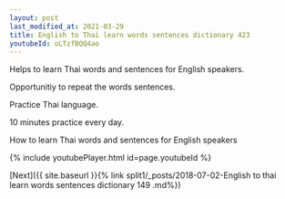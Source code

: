```yaml
---
layout: post
last_modified_at: 2021-03-29
title: English to Thai learn words sentences dictionary 423 
youtubeId: oLTzfBQQ4ao
---
```

 
 
Helps to learn Thai words and sentences for English speakers.

Opportunitiy to repeat the words sentences. 

Practice Thai language. 
 
10 minutes practice every day. 
 
How to learn Thai words and sentences for English speakers 
 
{% include youtubePlayer.html id=page.youtubeId %}
 
 
[Next]({{ site.baseurl }}{% link  split1/_posts/2018-07-02-English to thai learn words sentences dictionary 149 .md%})
 
